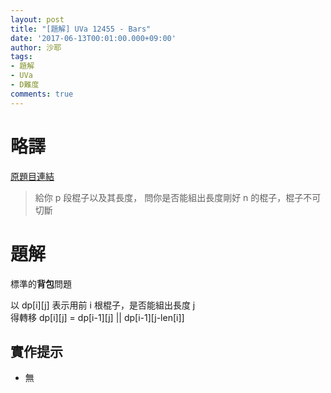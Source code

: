 ```yaml
---
layout: post
title: "[題解] UVa 12455 - Bars"
date: '2017-06-13T00:01:00.000+09:00'
author: 沙耶
tags:
- 題解
- UVa
- D難度
comments: true
---
```


# 略譯

[原題目連結](https://uva.onlinejudge.org/index.php?option=com_onlinejudge&Itemid=8&page=show_problem&category=24&problem=3886)

> 給你 p 段棍子以及其長度，
問你是否能組出長度剛好 n 的棍子，棍子不可切斷

# 題解

標準的**背包**問題

以 dp[i][j] 表示用前 i 根棍子，是否能組出長度 j  
得轉移 dp[i][j] = dp[i-1][j] || dp[i-1][j-len[i]]

## 實作提示

- 無